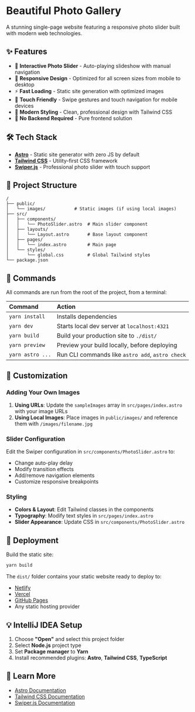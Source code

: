 # Beautiful Photo Gallery

A stunning single-page website featuring a responsive photo slider built with modern web technologies.

## ✨ Features

- 📸 **Interactive Photo Slider** - Auto-playing slideshow with manual navigation
- 📱 **Responsive Design** - Optimized for all screen sizes from mobile to desktop
- ⚡ **Fast Loading** - Static site generation with optimized images
- 🎯 **Touch Friendly** - Swipe gestures and touch navigation for mobile devices
- 🎨 **Modern Styling** - Clean, professional design with Tailwind CSS
- 🔧 **No Backend Required** - Pure frontend solution

## 🛠️ Tech Stack

- **[Astro](https://astro.build)** - Static site generator with zero JS by default
- **[Tailwind CSS](https://tailwindcss.com)** - Utility-first CSS framework
- **[Swiper.js](https://swiperjs.com)** - Professional photo slider with touch support

## 🚀 Project Structure

```text
/
├── public/
│   └── images/           # Static images (if using local images)
├── src/
│   ├── components/
│   │   └── PhotoSlider.astro  # Main slider component
│   ├── layouts/
│   │   └── Layout.astro       # Base layout component
│   ├── pages/
│   │   └── index.astro        # Main page
│   └── styles/
│       └── global.css         # Global Tailwind styles
└── package.json
```

## 🧞 Commands

All commands are run from the root of the project, from a terminal:

| Command              | Action                                           |
| :------------------- | :----------------------------------------------- |
| `yarn install`       | Installs dependencies                            |
| `yarn dev`           | Starts local dev server at `localhost:4321`     |
| `yarn build`         | Build your production site to `./dist/`         |
| `yarn preview`       | Preview your build locally, before deploying    |
| `yarn astro ...`     | Run CLI commands like `astro add`, `astro check`|

## 🎨 Customization

### Adding Your Own Images

1. **Using URLs**: Update the `sampleImages` array in `src/pages/index.astro` with your image URLs
2. **Using Local Images**: Place images in `public/images/` and reference them with `/images/filename.jpg`

### Slider Configuration

Edit the Swiper configuration in `src/components/PhotoSlider.astro` to:
- Change auto-play delay
- Modify transition effects
- Add/remove navigation elements
- Customize responsive breakpoints

### Styling

- **Colors & Layout**: Edit Tailwind classes in the components
- **Typography**: Modify text styles in `src/pages/index.astro`
- **Slider Appearance**: Update CSS in `src/components/PhotoSlider.astro`

## 🚀 Deployment

Build the static site:

```bash
yarn build
```

The `dist/` folder contains your static website ready to deploy to:
- [Netlify](https://netlify.com)
- [Vercel](https://vercel.com)
- [GitHub Pages](https://pages.github.com)
- Any static hosting provider

## 💡 IntelliJ IDEA Setup

1. Choose **"Open"** and select this project folder
2. Select **Node.js** project type
3. Set **Package manager** to **Yarn**
4. Install recommended plugins: **Astro**, **Tailwind CSS**, **TypeScript**

## 📖 Learn More

- [Astro Documentation](https://docs.astro.build)
- [Tailwind CSS Documentation](https://tailwindcss.com/docs)
- [Swiper.js Documentation](https://swiperjs.com)
